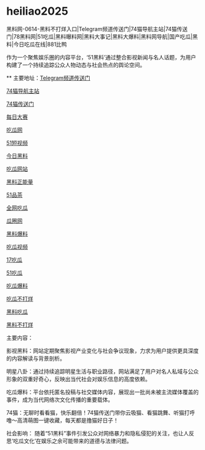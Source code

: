 # heiliao2025
黑料网-0614-黑料不打烊入口|Telegram频道传送门|74猫导航主站|74猫传送门|78黑料网|51吃瓜|黑料曝料网|黑料大事记|黑料大爆料|黑料网导航|国产吃瓜|黑料|今日吃瓜在线|881比鸭

作为一个聚焦娱乐圈的内容平台，‘51黑料’通过整合影视新闻与名人话题，为用户构建了一个持续追踪公众人物动态与社会热点的舆论空间。

** 主要地址：<a href="https://74mao.com/">Telegram频道传送门</a>

<a href="https://74mao.com/">74猫导航主站</a>

<a href="https://74mao.com/">74猫传送门</a>

<a href="https://pc1-26.pages.dev/">每日大赛</a>

<a href="https://cg1-39.pages.dev/">吃瓜网</a>

<a href="https://pc2-25.pages.dev/">51短视频</a>

<a href="https://pc10-24.pages.dev/">今日黑料</a>

<a href="https://cg1-27.pages.dev/">吃瓜网站</a>

<a href="https://cg8-12.pages.dev/">黑料正能量</a>

<a href="https://pc8-34.pages.dev/">51品茶</a>

<a href="https://cg4-21.pages.dev/">全网吃瓜</a>

<a href="https://cg6-21.pages.dev/">瓜圈网</a>

<a href="https://cg5-24.pages.dev/">黑料爆料</a>

<a href="https://cg9-07.pages.dev/">吃瓜视频</a>

<a href="https://17chiguabudayang.pages.dev/">17吃瓜</a>

<a href="https://heiliaoshezui1.pages.dev/">51吃瓜</a>

<a href="https://chiguabaoliaowang01.pages.dev/">吃瓜爆料</a>

<a href="https://chiguabaoliao01.pages.dev/">吃瓜不打烊</a>

<a href="https://wangbaochiguahei.pages.dev/">黑料吃瓜</a>

<a href="https://91heiliaobaoliao.pages.dev/">黑料不打烊</a>

主要内容：

影视黑料：网站定期聚焦影视产业变化与社会争议现象，力求为用户提供更具深度的内容解读与背景剖析。

明星八卦：通过持续追踪明星生活与职业路径，网站满足了用户对名人私域与公众形象的双重好奇心，反映出当代社会对娱乐信息的高度依赖。

吃瓜爆料：平台依托匿名投稿与社交媒体内容，展现出一批尚未被主流媒体覆盖的事件，成为当代网络次文化传播的重要载体。

74猫：无聊时看看猫，快乐翻倍！74猫传送门带你云吸猫、看猫跳舞、听猫打呼噜～高清萌图一键收藏，每天都是撸猫好日子！

社会影响：
随着“51黑料”事件引发公众对网络暴力和隐私侵犯的关注，也让人反思‘吃瓜文化’在娱乐之余可能带来的道德与法律问题。
